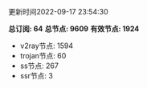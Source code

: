 更新时间2022-09-17 23:54:30

**总订阅: 64**
**总节点: 9609**
**有效节点: 1924**
- v2ray节点: 1594
- trojan节点: 60
- ss节点: 267
- ssr节点: 3
